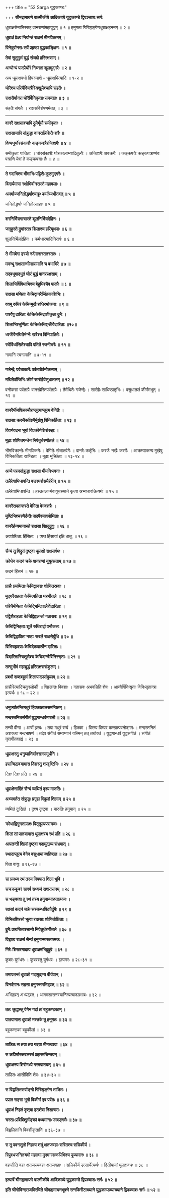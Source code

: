 +++
title = "52 Sarga युद्धकाण्डः"

+++
**श्रीमद्रामायणे वाल्मीकीये आदिकाव्ये युद्धकाण्डे द्विपञ्चाशः सर्गः**

धूत्राक्षसेनाभिस्सह वानराणांमहायुद्धम् ॥ १ ॥ हनुमता गिरिशृङ्गेणधूम्राक्षहननम् ॥ २ ॥

**धूम्राक्षं प्रेक्ष्य निर्यान्तं राक्षसं भीमविक्रमम् ।**

**विनेदुर्वानराः सर्वे प्रहृष्टा युद्धकाङ्क्षिणः ॥ १ ॥**

**तेषां सुतुमुलं युद्धं संजज्ञे हरिरक्षसाम् ।**

**अन्योन्यं पादपैर्घोरं निघ्नतां शूलमुद्गरैः ॥ २ ॥**

अथ धूम्राक्षवधो द्विपञ्चाशे – धूम्राक्षमित्यादि ॥ १-२ ॥

**घोरैश्च परिघैश्चित्रैस्त्रिशूलैश्चापि संहतैः ।**

**राक्षसैर्वानरा घोरैर्विनिकृत्ताः समन्ततः ॥ ३ ॥**

संहतैः संगतैः । राक्षसविशेषणमेतत् ॥ ३ ॥

****

**वानरै राक्षसाश्चापि द्रुमैर्भूमौ समीकृताः ।**

**राक्षसाचापि संक्रुद्धा वानरान्निशितैः शरैः ॥**

**विव्यधुर्घोरसंकाशैः कङ्कपत्रैरजिह्मगैः ॥ ४ ॥**

समीकृताः पातिताः । घोरसंकाशैः घोरकालाभ्यादितुल्यैः । अजिह्मगैः अवक्रगैः । कङ्कपत्रैः कङ्कपत्राण्येव पत्राणि येषां ते कङ्कपत्राः तैः ॥ ४ ॥

****

**ते गदाभिश्च भीमाभिः पट्टिशैः कूटमुद्गरैः ।**

**विदार्यमाणा रक्षोभिर्वानरास्ते महाबलाः ।**

**अमर्षाज्जनितोद्धर्षाश्चक्रुः कर्माण्यभीतवत् ॥ ५ ॥**

जनितोद्धर्षाः जनितोत्साहाः ॥ ५ ॥

****

**शरनिर्भिन्नगात्रास्ते शूलनिर्भिन्नदेहिनः ।**

**जगृहुस्ते द्रुमांस्तत्र शिलाश्च हरियूथपाः ॥ ६ ॥**

शूलनिर्भिन्नदेहिनः । कर्मधारयादिनिरार्षः ॥ ६ ॥

****

**ते भीमवेगा हरयो नर्दमानास्ततस्ततः ।**

**ममन्थू राक्षसान्भीमान्नामानि च बभाषिरे ॥ ७ ॥**

**तद्बभूवाद्भुतं घोरं युद्धं वानररक्षसाम् ।**

**शिलाभिर्विविधाभिश्च बेहुभिश्चैव पादपैः ॥ ८ ॥**

**राक्षसा मथिताः केचिद्वानरैर्जितकाशिभिः ।**

**ववमू रुधिरं केचिन्मुखै रुधिरभोजनाः ॥ ९ ॥**

**पार्श्वेषु दारिताः केचित्केचिद्राशीकृता द्रुमैः ।**

**शिलाभिश्चूर्णिताः केचित्केचिद्दन्तैर्विदारिताः ॥१०॥**

**ध्वजैर्विमथितैर्भग्नैः खरैश्च विनिपातितैः ।**

**रथैर्विध्वंसितैश्चापि पतितै रजनीचरैः ॥ ११ ॥**

नामानि स्वनामानि ॥ ७-११ ॥

****

**गजेन्द्रैः पर्वताकारैः पर्वताग्रैर्वनौकसाम् ।**

**मथितैर्वाजिभिः कीर्ण सारोह्रैर्वसुधातलम् ॥ १२ ॥**

वनौकसां पर्वताग्रैः वानरप्रेरितपर्वताग्रैः । तैर्मथितैः गजेन्द्रैः । सारोहैः साधिष्ठातृभिः । वसुधातलं कीर्णमभूत् ॥ १२ ॥

****

**वानरैर्भीमविक्रान्तैराप्लुत्याप्लुत्य वेगितैः ।**

**राक्षसाः करजैस्तीक्ष्णैर्मुखेषु विनिकर्तिताः ॥ १३ ॥**

**विवर्णवदना भूयो विप्रकीर्णशिरोरुहाः ।**

**मूढाः शोणितगन्धेन निपेतुर्धरणीतले ॥ १४ ॥**

भीमविक्रान्तैः भीमविक्रमैः । वेगितैः संजातवेगैः । वानरैः कर्तृभिः । करजैः नखैः करणैः । आक्रम्याक्रम्य मुखेषु विनिकर्तिताः खण्डिताः । मूढाः मूर्च्छिताः ॥ १३-१४ ॥

****

**अन्ये परमसंक्रुद्धा राक्षसा भीमनिःस्वनाः ।**

**तलैरेवाभिधावन्ति वज्रस्पर्शसमैर्हरीन् ॥ १५ ॥**

तलैरेवाभिधावन्ति । हस्ततलान्येवायुधस्थाने कृत्वा अभ्यधावन्नित्यर्थः ॥ १५ ॥

****

**वानरैरापतन्तस्ते वेगिता वेगवत्तरैः ।**

**मुष्टिभिश्चरणैर्दन्तैः पादपैश्चावपोथिताः ॥**

**वानरैर्हन्यमानास्ते राक्षसा विप्रदुद्रुवुः ॥ १६ ॥**

अवपोथिताः हिंसिताः । व्यथ हिंसायां इति धातुः ॥ १६ ॥

****

**सैन्यं तु विद्रुतं दृष्ट्वा धूम्राक्षो राक्षसर्षभः ।**

**क्रोधेन कदनं चक्रे वानराणां युयुत्सताम् ॥ १७ ॥**

कदनं हिंसनं ॥ १७ ॥

****

**प्रासैः प्रमथिताः केचिद्वानराः शोणितस्रवाः ।**

**मुद्गरैराहताः केचित्पतिता धरणीतले ॥ १८ ॥**

**परिघैर्मथिताः केचिद्भिन्दिपालैर्विदारिताः ।**

**पट्टिशैराहताः केचिद्विह्वलन्तो गतासवः ॥ १९ ॥**

**केचिद्विनिहताः शूलै रुधिरार्द्रा वनौकसः ।**

**केचिद्विद्राविता नष्टाः सबलै राक्षसैर्युधि ॥ २० ॥**

**विभिन्नहृदयाः केचिदेकपार्श्वेन दारिताः ।**

**विदारितास्त्रिशूलैश्च केचिदान्त्रैर्विनिस्सृताः ॥ २१ ॥**

**तत्सुभीमं महायुद्धं हरिराक्षससंकुलम् ।**

**प्रबभौ शब्दबहुलं शिलापादपसंकुलम् ॥ २२ ॥**

प्रासैरित्यादिचतुःश्लोकी ॥ विह्वलन्तः विवशाः । गतासवः अभवन्निति शेषः । आन्त्रैर्विनिःसृताः विनिःसृतान्त्रा इत्यर्थः ॥ १८ – २२ ॥

****

**धनुर्ज्यातन्त्रिमधुरं हिक्कातालसमन्वितम् ।**

**मन्दस्तनितसंगीतं युद्धगान्धर्वमाबभौ ॥ २३ ॥**

तन्त्री वीणा । आर्षो ह्रस्वः । तया मधुरं रम्यं । हिक्का । विरम्य विम्यर कण्ठात्पवनोद्गमः । मन्दस्तनितं अशक्त्या मन्दभाषणं । तदेव संगीतं सम्यग्गानं यस्मिन् तत् तथोक्तं । युद्धगान्धर्वं युद्धसंगीतं । संगीतं नृत्तगीतवाद्यं ॥ २३ ॥

****

**धूम्राक्षस्तु धनुष्पाणिर्वानरान्रणमूर्धनि ।**

**हसन्विद्रावयामास दिशस्तु शरवृष्टिभिः ॥ २४ ॥**

दिशः दिशः प्रति ॥ २४ ॥

****

**धूम्राक्षेणादिंतं सैन्यं व्यथितं दृश्य मारुतिः ।**

**अभ्यवर्तत संक्रुद्धः प्रगृह्य विपुलां शिलाम् ॥ २५ ॥**

व्यथितं दुःखितं । दृश्य दृष्ट्वा । मारुतिः हनुमान् ॥ २५ ॥

****

**क्रोधाद्विगुणताम्राक्षः पितृतुल्यपराक्रमः ।**

**शिलां तां पातयामास धूम्राक्षस्य रथं प्रति ॥ २६ ॥**

**आपतन्तीं शिलां दृष्ट्वा गदामुद्यम्य संभ्रमात् ।**

**रथादाप्लुत्य वेगेन वसुधायां व्यतिष्ठत ॥ २७ ॥**

पिता वायुः ॥ २६-२७ ॥

****

**सा प्रमध्य रथं तस्य निपपात शिला भुवि ।**

**सचक्रकूबरं सार्श्व सध्वजं सशरासनम् ॥ २८ ॥**

**स भङ्क्त्वा तु रथं तस्य हनुमान्मारुतात्मजः ।**

**रक्षसां कदनं चक्रे सस्कन्धविटपैर्दुमैः ॥ २९ ॥**

**विभिन्नशिरसो भूत्वा राक्षसाः शोणितोक्षिताः ।**

**द्रुमैः प्रव्यथिताश्चान्ये निपेतुर्धरणीतले ॥ ३० ॥**

**विद्राव्य राक्षसं सैन्यं हनुमान्मारुतात्मजः ।**

**गिरेः शिखरमादाय धूम्राक्षमभिदुद्रुवे ॥ ३१ ॥**

कूबरः युगंधरः । कूबरस्तु युगंधरः । इत्यमरः ॥ २८-३१ ॥

****

**तमापतन्तं धूम्राक्षो गदामुद्यम्य वीर्यवान् ।**

**विनर्दमानः सहसा हनुमन्तमभिद्रवत् ॥ ३२ ॥**

अभिद्रवत् अभ्यद्रवत् । आगमशासनस्यानित्यत्वादडभावः ॥ ३२ ॥

****

**ततः क्रुद्धस्तु वेगेन गदां तां बहुकण्टकाम् ।**

**पातयामास धूम्राक्षो मस्तके तु हनूमतः ॥ ३३ ॥**

बहुकण्टकां बहुकीलां ॥ ३३ ॥

****

**ताडितः स तया तत्र गदया भीमरूपया ॥ ३४ ॥**

**स कपिर्मारुतबलस्तं प्रहारमचिन्तयन् ।**

**धूम्राक्षस्य शिरोमध्ये गरमपातयत् ॥ ३५ ॥**

ताडितः आसीदिति शेषः ॥ ३४-३५ ॥

****

**स विह्वलितसर्वाङ्गो गिरिशृङ्गेण ताडितः ।**

**पपात सहसा भूमौ विकीर्ण इव पर्वतः ॥ ३६ ॥**

**धूम्राक्षं निहतं दृष्ट्वा हतशेषा निशाचराः ।**

**त्रस्ताः प्रविविशुर्लङ्कां वध्यमानाः प्लवङ्गमैः ॥ ३७ ॥**

विह्वलितानि विवशीकृतानि ॥ ३६–३७ ॥

****

**स तु पवनसुतो निहत्य शत्रुं क्षतजवहाः सरितश्च सन्निकीर्य ।**

**रिपुवधजनितश्रमो महात्मा मुदमगमत्कपिभिश्च पूज्यमानः ॥ ३८ ॥**

वहन्तीति वहाः क्षतजस्यवहाः क्षतजवहाः । सन्निकीर्य उत्सार्येत्यर्थः । द्वितीयायां धूम्राक्षवधः ॥ ३८ ॥

****

**इत्यार्षे श्रीमद्रामायणे वाल्मीकीये आदिकाव्ये युद्धकाण्डे द्विपञ्चाशः सर्गः ॥ ५२ ॥**

**इति श्रीगोविन्दराजविरचिते श्रीमद्रामायणभूषणे रत्नकिरीटाख्याने युद्धकाण्डव्याख्याने द्विपञ्चाशः सर्गः ॥ ५२ ॥**
